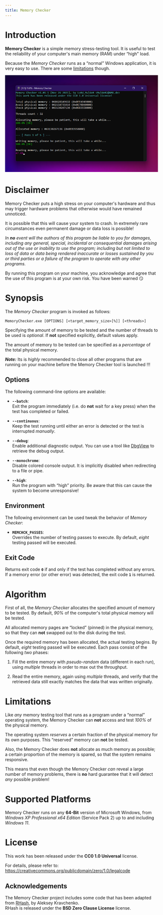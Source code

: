 ```yaml
---
title: Memory Checker
---
```



Introduction
============

**Memory Checker** is a simple memory stress-testing tool. It is useful to test the reliability of your computer's main memory (RAM) under “high” load.

Because the *Memory Checker* runs as a “normal” Windows application, it is very easy to use. There are some [limitations](#limitations) though.

![](etc/img/memchckr.png)


Disclaimer
==========

Memory Checker puts a high stress on your computer's hardware and thus may trigger hardware problems that otherwise would have remained unnoticed.

It is possible that this will cause your system to crash. In extremely rare circumstances even permanent damage or data loss is possible!

*In **no** event will the authors of this program be liable to you for damages, including any general, special, incidental or consequential damages arising out of the use or inability to use the program; including but not limited to loss of data or data being rendered inaccurate or losses sustained by you or third parties or a failure of the program to operate with any other programs.*

By running this program on your machine, you acknowledge and agree that the use of this program is at your own risk. You have been warned &#128527;


Synopsis
========

The *Memory Checker* program is invoked as follows:

    MemoryChecker.exe [OPTIONS] [<target_memory_size>[%]] [<threads>]

Specifying the amount of memory to be tested and the number of threads to be used is *optional*. If **not** specified explicitly, default values apply.

The amount of memory to be tested can be specified as a *percentage* of the total physical memory.

***Note:*** Its is *highly* recommended to close all other programs that are running on your machine before the Memory Checker tool is launched !!!

Options
-------

The following command-line options are available:

- **`--batch`**:  
  Exit the program immediately (i.e. do **not** wait for a key press) when the test has completed or failed.

- **`--continuous`**:  
  Keep the test running until either an error is detected or the test is interrupted *manually*.

- **`--debug`**:  
  Enable additional diagnostic output. You can use a tool like [DbgView](https://docs.microsoft.com/en-us/sysinternals/downloads/debugview) to retrieve the debug output.

- **`--monochrome`**:  
  Disable colored console output. It is implicitly disabled when redirecting to a file or pipe.

- **`--high`**:  
  Run the program with “high” priority. Be aware that this can cause the system to become unresponsive!

Environment
-----------

The following environment can be used tweak the behavior of *Memory Checker*:

- **`MEMCHCK_PASSES`**:  
  Overrides the number of testing passes to execute. By default, *eight* testing passed will be executed.

Exit Code
---------

Returns exit code **`0`** if and only if the test has completed without any errors. If a memory error (or other error) was detected, the exit code **`1`** is returned.


Algorithm
=========

First of all, the *Memory Checker* allocates the specified amount of memory to be tested. By default, *90%* of the computer's total physical memory will be tested.

All allocated memory pages are “locked” (pinned) in the physical memory, so that they can **not** swapped out to the disk during the test.

Once the required memory has been allocated, the actual testing begins. By default, *eight* testing passed will be executed. Each pass consist of the following *two* phases:

1. Fill the entire memory with *pseudo-random* data (different in each run), using *multiple* threads in order to max out the throughput.

2. Read the entire memory, again using *multiple* threads, and verify that the retrieved data still exactly matches the data that was written originally.


Limitations
===========

Like *any* memory testing tool that runs as a program under a “normal” operating system, the Memory Checker can **not** access and test *100%* of the physical memory.

The operating system *reserves* a certain fraction of the physical memory for its own purposes. This “reserved” memory can **not** be tested.

Also, the Memory Checker does **not** allocate as much memory as possible; a certain proportion of the memory is spared, so that the system remains responsive.

This means that even though the Memory Checker *can* reveal a large number of memory problems, there is **no** hard guarantee that it will detect *any* possible problem!


Supported Platforms
===================

Memory Checker runs on any **64-Bit** version of Microsoft Windows, from *Windows XP Professional x64 Edition* (Service Pack 2) up to and including *Windows 11*.


License
=======

This work has been released under the **CC0 1.0 Universal** license.

For details, please refer to:  
<https://creativecommons.org/publicdomain/zero/1.0/legalcode>

Acknowledgements
----------------

The Memory Checker project includes some code that has been adapted from [RHash](https://github.com/rhash/RHash), by Aleksey Kravchenko.  
RHash is released under the **BSD Zero Clause License** license.
